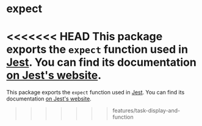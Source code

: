 # expect

<<<<<<< HEAD
This package exports the `expect` function used in [Jest](https://jestjs.io/). You can find its documentation [on Jest's website](https://jestjs.io/docs/en/expect.html).
=======
This package exports the `expect` function used in [Jest](https://jestjs.io/). You can find its documentation [on Jest's website](https://jestjs.io/docs/expect).
>>>>>>> features/task-display-and-function
